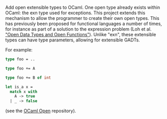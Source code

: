 

Add open extensible types to OCaml. One open type already exists within 
OCaml: the exn type used for exceptions. This project extends this mechanism 
to allow the programmer to create their own open types. This has previously 
been proposed for functional languages a number of times, for instance as 
part of a solution to the expression problem (Loh et al. ["Open Data Types and 
Open Functions"](http://people.cs.uu.nl/andres/OpenDatatypes.pdf)). Unlike 
"exn", these extensible types can have type parameters, allowing for 
extensible GADTs.

For example:

```ocaml
type foo = ..

type foo += A

type foo += B of int

let is_a x =
  match x with
    A -> true
  | _ -> false
```

(see the [OCaml Open](http://github.com/lpw25/ocaml-open) repository).